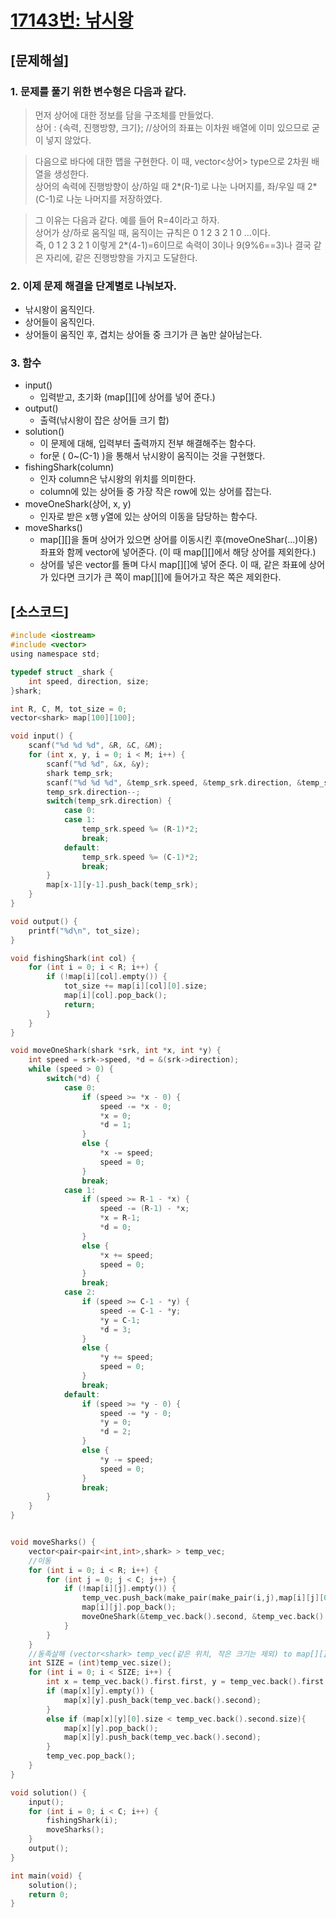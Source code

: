 [17143번: 낚시왕](https://www.acmicpc.net/problem/17143)
================

[문제해설]
----------------
### 1. 문제를 풀기 위한 변수형은 다음과 같다.
 >먼저 상어에 대한 정보를 담을 구조체를 만들었다.  
 >상어 : {속력, 진행방향, 크기}; //상어의 좌표는 이차원 배열에 이미 있으므로 굳이 넣지 않았다.
  
 >다음으로 바다에 대한 맵을 구현한다. 이 때, vector<상어> type으로 2차원 배열을 생성한다.  
 >상어의 속력에 진행방향이 상/하일 때 2*(R-1)로 나눈 나머지를, 좌/우일 때 2*(C-1)로 나눈 나머지를 저장하였다.  
  
 >그 이유는 다음과 같다. 예를 들어 R=4이라고 하자.  
 >상어가 상/하로 움직일 때, 움직이는 규칙은 0 1 2 3 2 1 0 ...이다.  
 >즉, 0 1 2 3 2 1 이렇게 2*(4-1)=6이므로 속력이 3이나 9(9%6==3)나 결국 같은 자리에, 같은 진행방향을 가지고 도달한다.  
  
### 2. 이제 문제 해결을 단계별로 나눠보자.  
- 낚시왕이 움직인다.  
- 상어들이 움직인다.  
- 상어들이 움직인 후, 겹치는 상어들 중 크기가 큰 놈만 살아남는다.  
  
### 3. 함수  
- input()  
  - 입력받고, 초기화 (map[][]에 상어를 넣어 준다.)  
- output()  
  - 출력(낚시왕이 잡은 상어들 크기 합)  
- solution()  
  - 이 문제에 대해, 입력부터 출력까지 전부 해결해주는 함수다.  
  - for문 ( 0~(C-1) )을 통해서 낚시왕이 움직이는 것을 구현했다.  
- fishingShark(column)  
  - 인자 column은 낚시왕의 위치를 의미한다.  
  - column에 있는 상어들 중 가장 작은 row에 있는 상어를 잡는다.  
- moveOneShark(상어, x, y)  
  - 인자로 받은 x행 y열에 있는 상어의 이동을 담당하는 함수다.  
- moveSharks()  
  - map[][]을 돌며 상어가 있으면 상어를 이동시킨 후(moveOneShar(...)이용) 좌표와 함께 vector에 넣어준다. (이 때 map[][]에서 해당 상어를 제외한다.)  
  - 상어를 넣은 vector를 돌며 다시 map[][]에 넣어 준다. 이 때, 같은 좌표에 상어가 있다면 크기가 큰 쪽이 map[][]에 들어가고 작은 쪽은 제외한다.  
    
      
[소스코드]
----------------
~~~c
#include <iostream>
#include <vector>
using namespace std;

typedef struct _shark {
    int speed, direction, size;
}shark;

int R, C, M, tot_size = 0;
vector<shark> map[100][100];

void input() {
    scanf("%d %d %d", &R, &C, &M);
    for (int x, y, i = 0; i < M; i++) {
        scanf("%d %d", &x, &y);
        shark temp_srk;
        scanf("%d %d %d", &temp_srk.speed, &temp_srk.direction, &temp_srk.size);
        temp_srk.direction--;
        switch(temp_srk.direction) {
            case 0:
            case 1:
                temp_srk.speed %= (R-1)*2;
                break;
            default:
                temp_srk.speed %= (C-1)*2;
                break;
        }
        map[x-1][y-1].push_back(temp_srk);
    }
}

void output() {
    printf("%d\n", tot_size);
}

void fishingShark(int col) {
    for (int i = 0; i < R; i++) {
        if (!map[i][col].empty()) {
            tot_size += map[i][col][0].size;
            map[i][col].pop_back();
            return;
        }
    }
}

void moveOneShark(shark *srk, int *x, int *y) {
    int speed = srk->speed, *d = &(srk->direction);
    while (speed > 0) {
        switch(*d) {
            case 0:
                if (speed >= *x - 0) {
                    speed -= *x - 0;
                    *x = 0;
                    *d = 1;
                }
                else {
                    *x -= speed;
                    speed = 0;
                }
                break;
            case 1:
                if (speed >= R-1 - *x) {
                    speed -= (R-1) - *x;
                    *x = R-1;
                    *d = 0;
                }
                else {
                    *x += speed;
                    speed = 0;
                }
                break;
            case 2:
                if (speed >= C-1 - *y) {
                    speed -= C-1 - *y;
                    *y = C-1;
                    *d = 3;
                }
                else {
                    *y += speed;
                    speed = 0;
                }
                break;
            default:
                if (speed >= *y - 0) {
                    speed -= *y - 0;
                    *y = 0;
                    *d = 2;
                }
                else {
                    *y -= speed;
                    speed = 0;
                }
                break;
        }
    }
}


void moveSharks() {
    vector<pair<pair<int,int>,shark> > temp_vec;
    //이동
    for (int i = 0; i < R; i++) {
        for (int j = 0; j < C; j++) {
            if (!map[i][j].empty()) {
                temp_vec.push_back(make_pair(make_pair(i,j),map[i][j][0]));
                map[i][j].pop_back();
                moveOneShark(&temp_vec.back().second, &temp_vec.back().first.first, &temp_vec.back().first.second);
            }
        }
    }
    //동족살해 (vector<shark> temp_vec(같은 위치, 작은 크기는 제외) to map[][])
    int SIZE = (int)temp_vec.size();
    for (int i = 0; i < SIZE; i++) {
        int x = temp_vec.back().first.first, y = temp_vec.back().first.second;
        if (map[x][y].empty()) {
            map[x][y].push_back(temp_vec.back().second);
        }
        else if (map[x][y][0].size < temp_vec.back().second.size){
            map[x][y].pop_back();
            map[x][y].push_back(temp_vec.back().second);
        }
        temp_vec.pop_back();
    }
}

void solution() {
    input();
    for (int i = 0; i < C; i++) {
        fishingShark(i);
        moveSharks();
    }
    output();
}

int main(void) {
    solution();
    return 0;
}
~~~
